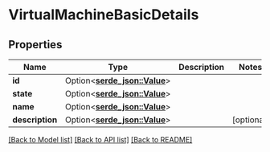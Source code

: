 # VirtualMachineBasicDetails

## Properties

Name | Type | Description | Notes
------------ | ------------- | ------------- | -------------
**id** | Option<[**serde_json::Value**](.md)> |  | 
**state** | Option<[**serde_json::Value**](serde_json::Value.md)> |  | 
**name** | Option<[**serde_json::Value**](.md)> |  | 
**description** | Option<[**serde_json::Value**](.md)> |  | [optional]

[[Back to Model list]](../README.md#documentation-for-models) [[Back to API list]](../README.md#documentation-for-api-endpoints) [[Back to README]](../README.md)


